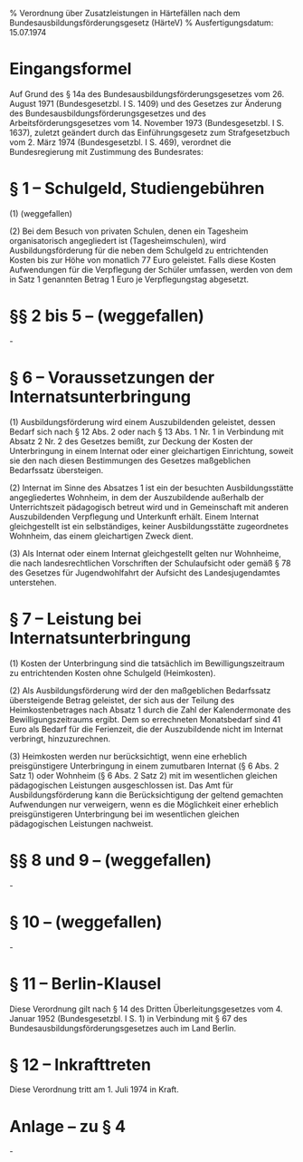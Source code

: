 % Verordnung über Zusatzleistungen in Härtefällen nach dem Bundesausbildungsförderungsgesetz  (HärteV)
% Ausfertigungsdatum: 15.07.1974
 
# Eingangsformel

Auf Grund des § 14a des Bundesausbildungsförderungsgesetzes vom 26. August 1971 (Bundesgesetzbl. I S. 1409) und des Gesetzes zur Änderung des Bundesausbildungsförderungsgesetzes und des Arbeitsförderungsgesetzes vom 14. November 1973 (Bundesgesetzbl. I S. 1637), zuletzt geändert durch das Einführungsgesetz zum Strafgesetzbuch vom 2. März 1974 (Bundesgesetzbl. I S. 469), verordnet die Bundesregierung mit Zustimmung des Bundesrates:

# § 1 – Schulgeld, Studiengebühren

(1) (weggefallen)

(2) Bei dem Besuch von privaten Schulen, denen ein Tagesheim organisatorisch angegliedert ist (Tagesheimschulen), wird Ausbildungsförderung für die neben dem Schulgeld zu entrichtenden Kosten bis zur Höhe von monatlich 77 Euro geleistet. Falls diese Kosten Aufwendungen für die Verpflegung der Schüler umfassen, werden von dem in Satz 1 genannten Betrag 1 Euro je Verpflegungstag abgesetzt.

# §§ 2 bis 5 – (weggefallen)

\-

# § 6 – Voraussetzungen der Internatsunterbringung

(1) Ausbildungsförderung wird einem Auszubildenden geleistet, dessen Bedarf sich nach § 12 Abs. 2 oder nach § 13 Abs. 1 Nr. 1 in Verbindung mit Absatz 2 Nr. 2 des Gesetzes bemißt, zur Deckung der Kosten der Unterbringung in einem Internat oder einer gleichartigen Einrichtung, soweit sie den nach diesen Bestimmungen des Gesetzes maßgeblichen Bedarfssatz übersteigen.

(2) Internat im Sinne des Absatzes 1 ist ein der besuchten Ausbildungsstätte angegliedertes Wohnheim, in dem der Auszubildende außerhalb der Unterrichtszeit pädagogisch betreut wird und in Gemeinschaft mit anderen Auszubildenden Verpflegung und Unterkunft erhält. Einem Internat gleichgestellt ist ein selbständiges, keiner Ausbildungsstätte zugeordnetes Wohnheim, das einem gleichartigen Zweck dient.

(3) Als Internat oder einem Internat gleichgestellt gelten nur Wohnheime, die nach landesrechtlichen Vorschriften der Schulaufsicht oder gemäß § 78 des Gesetzes für Jugendwohlfahrt der Aufsicht des Landesjugendamtes unterstehen.

# § 7 – Leistung bei Internatsunterbringung

(1) Kosten der Unterbringung sind die tatsächlich im Bewilligungszeitraum zu entrichtenden Kosten ohne Schulgeld (Heimkosten).

(2) Als Ausbildungsförderung wird der den maßgeblichen Bedarfssatz übersteigende Betrag geleistet, der sich aus der Teilung des Heimkostenbetrages nach Absatz 1 durch die Zahl der Kalendermonate des Bewilligungszeitraums ergibt. Dem so errechneten Monatsbedarf sind 41 Euro als Bedarf für die Ferienzeit, die der Auszubildende nicht im Internat verbringt, hinzuzurechnen.

(3) Heimkosten werden nur berücksichtigt, wenn eine erheblich preisgünstigere Unterbringung in einem zumutbaren Internat (§ 6 Abs. 2 Satz 1) oder Wohnheim (§ 6 Abs. 2 Satz 2) mit im wesentlichen gleichen pädagogischen Leistungen ausgeschlossen ist. Das Amt für Ausbildungsförderung kann die Berücksichtigung der geltend gemachten Aufwendungen nur verweigern, wenn es die Möglichkeit einer erheblich preisgünstigeren Unterbringung bei im wesentlichen gleichen pädagogischen Leistungen nachweist.

# §§ 8 und 9 – (weggefallen)

\-

# § 10 – (weggefallen)

\-

# § 11 – Berlin-Klausel

Diese Verordnung gilt nach § 14 des Dritten Überleitungsgesetzes vom 4. Januar 1952 (Bundesgesetzbl. I S. 1) in Verbindung mit § 67 des Bundesausbildungsförderungsgesetzes auch im Land Berlin.

# § 12 – Inkrafttreten

Diese Verordnung tritt am 1. Juli 1974 in Kraft.

# Anlage – zu § 4

\-
